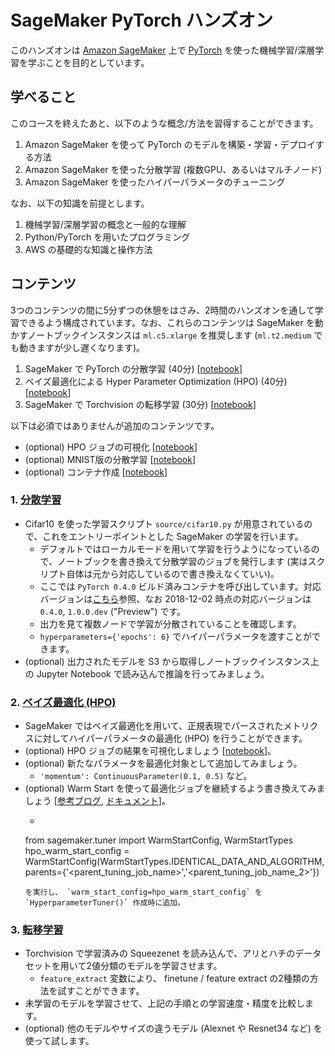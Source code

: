 # SageMaker PyTorch ハンズオン

このハンズオンは [Amazon SageMaker](https://aws.amazon.com/jp/sagemaker/) 上で [PyTorch](https://pytorch.org/) を使った機械学習/深層学習を学ぶことを目的としています。

## 学べること
このコースを終えたあと、以下のような概念/方法を習得することができます。
1. Amazon SageMaker を使って PyTorch のモデルを構築・学習・デプロイする方法
1. Amazon SageMaker を使った分散学習 (複数GPU、あるいはマルチノード)
1. Amazon SageMaker を使ったハイパーパラメータのチューニング

なお、以下の知識を前提とします。
1. 機械学習/深層学習の概念と一般的な理解
1. Python/PyTorch を用いたプログラミング
1. AWS の基礎的な知識と操作方法

## コンテンツ
3つのコンテンツの間に5分ずつの休憩をはさみ、2時間のハンズオンを通して学習できるよう構成されています。なお、これらのコンテンツは SageMaker を動かすノートブックインスタンスは `ml.c5.xlarge` を推奨します (`ml.t2.medium` でも動きますが少し遅くなります)。
1. SageMaker で PyTorch の分散学習 (40分) [[notebook](https://github.com/hariby/amazon-sagemaker-examples/blob/master/sagemaker-python-sdk/pytorch_cnn_cifar10/pytorch_local_mode_cifar10.ipynb "SAGEMAKER PYTHON SDK > pytorch_local_mode_cifar10.ipynb")]
1. ベイズ最適化による Hyper Parameter Optimization (HPO) (40分) [[notebook](https://github.com/hariby/amazon-sagemaker-examples/blob/master/hyperparameter_tuning/pytorch_mnist/hpo_pytorch_mnist.ipynb "HYPERPARAMETER TUNING > hpo_pytorch_mnist.ipynb")]
1. SageMaker で Torchvision の転移学習 (30分) [[notebook](https://github.com/hariby/amazon-sagemaker-examples/blob/master/handson/pytorch/finetuning_torchvision_models_tutorial.ipynb "ADDITIONAL EXAMPLES > finetuning_torchvision_models_tutorial.ipynb")]

以下は必須ではありませんが追加のコンテンツです。
- (optional) HPO ジョブの可視化 [[notebook](https://github.com/hariby/amazon-sagemaker-examples/blob/master/hyperparameter_tuning/analyze_results/HPO_Analyze_TuningJob_Results.ipynb "HYPERPARAMETER TUNING > HPO_Analyze_TuningJob_Result.ipynb")]
- (optional) MNIST版の分散学習 [[notebook](https://github.com/hariby/amazon-sagemaker-examples/blob/master/sagemaker-python-sdk/pytorch_mnist/pytorch_mnist.ipynb "SAGEMAKER PYTHON SDK > pytorch_mnist.ipynb")]
- (optional) コンテナ作成 [[notebook](https://github.com/hariby/amazon-sagemaker-examples/blob/master/advanced_functionality/pytorch_extending_our_containers/pytorch_extending_our_containers.ipynb "ADVANCED FUNCTIONALITY > pytorch_extending_our_containers.ipynb")]

### 1. [分散学習](https://github.com/hariby/amazon-sagemaker-examples/blob/master/sagemaker-python-sdk/pytorch_cnn_cifar10/pytorch_local_mode_cifar10.ipynb "SAGEMAKER PYTHON SDK > pytorch_local_mode_cifar10.ipynb")
- Cifar10 を使った学習スクリプト `source/cifar10.py` が用意されているので、これをエントリーポイントとした SageMaker の学習を行います。
    - デフォルトではローカルモードを用いて学習を行うようになっているので、ノートブックを書き換えて分散学習のジョブを発行します (実はスクリプト自体は元から対応しているので書き換えなくていい)。
    - ここでは `PyTorch 0.4.0` ビルド済みコンテナを呼び出しています。対応バージョンは[こちら](https://github.com/aws/sagemaker-python-sdk#pytorch-sagemaker-estimators)参照、なお 2018-12-02 時点の対応バージョンは `0.4.0`, `1.0.0.dev` ("Preview") です。
    - 出力を見て複数ノードで学習が分散されていることを確認します。
    - `hyperparameters={'epochs': 6}` でハイパーパラメータを渡すことができます。
- (optional) 出力されたモデルを S3 から取得しノートブックインスタンス上の Jupyter Notebook で読み込んで推論を行ってみましょう。

### 2. [ベイズ最適化 (HPO)](https://github.com/hariby/amazon-sagemaker-examples/blob/master/hyperparameter_tuning/pytorch_mnist/hpo_pytorch_mnist.ipynb "HYPERPARAMETER TUNING > hpo_pytorch_mnist.ipynb")
- SageMaker ではベイズ最適化を用いて、正規表現でパースされたメトリクスに対してハイパーパラメータの最適化 (HPO) を行うことができます。
- (optional) HPO ジョブの結果を可視化しましょう [[notebook](https://github.com/hariby/amazon-sagemaker-examples/blob/master/hyperparameter_tuning/analyze_results/HPO_Analyze_TuningJob_Results.ipynb "HYPERPARAMETER TUNING > HPO_Analyze_TuningJob_Result.ipynb")]。
- (optional) 新たなパラメータを最適化対象として追加してみましょう。
    - `'momentum': ContinuousParameter(0.1, 0.5)` など。
- (optional) Warm Start を使って最適化ジョブを継続するよう書き換えてみましょう [[参考ブログ](https://aws.amazon.com/jp/blogs/news/amazon-sagemaker-automatic-model-tuning-becomes-more-efficient-with-warm-start-of-hyperparameter-tuning-jobs/), [ドキュメント](https://docs.aws.amazon.com/sagemaker/latest/dg/automatic-model-tuning-warm-start.html)]。
    - ```
    from sagemaker.tuner import WarmStartConfig, WarmStartTypes
    hpo_warm_start_config = WarmStartConfig(WarmStartTypes.IDENTICAL_DATA_AND_ALGORITHM,
                                    parents={'<parent_tuning_job_name>','<parent_tuning_job_name_2>'})
    ```
    を実行し、 `warm_start_config=hpo_warm_start_config` を `HyperparameterTuner()` 作成時に追加。

### 3. [転移学習](https://github.com/hariby/amazon-sagemaker-examples/blob/master/handson/pytorch/finetuning_torchvision_models_tutorial.ipynb "ADDITIONAL EXAMPLES > finetuning_torchvision_models_tutorial.ipynb")
- Torchvision で学習済みの Squeezenet を読み込んで、アリとハチのデータセットを用いて2値分類のモデルを学習させます。
    - `feature_extract` 変数により、 finetune / feature extract の2種類の方法を試すことができます。
- 未学習のモデルを学習させて、上記の手順との学習速度・精度を比較します。
- (optional) 他のモデルやサイズの違うモデル (Alexnet や Resnet34 など) を使って試します。